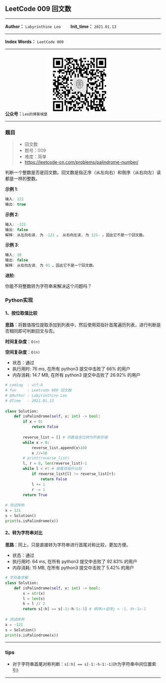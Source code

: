 ## LeetCode 009 回文数
***
**Author：** `Labyrinthine Leo`&emsp;&emsp; **Init_time：**  `2021.01.13`

***

**Index Words：** `LeetCode 009`

***
**公众号：**`Leo的博客城堡`
![Leo](Leo的博客城堡.jpg)

***

###  题目

> - 回文数
> - 题号：009
> - 难度：简单
> - https://leetcode-cn.com/problems/palindrome-number/

判断一个整数是否是回文数。回文数是指正序（从左向右）和倒序（从右向左）读都是一样的整数。

<b>示例 1</b>:
```c
输入: 121
输出: true
```

<b>示例 2</b>:

```c
输入: -121
输出: false
解释: 从左向右读, 为 -121 。 从右向左读, 为 121- 。因此它不是一个回文数。
```

<b>示例 3</b>:
```c
输入: 10
输出: false
解释: 从右向左读, 为 01 。因此它不是一个回文数。
```

<b>进阶</b>:

你能不将整数转为字符串来解决这个问题吗？

###  Python实现

#### 1、**按位取值比较**

**思路**：将数值按位提取添加到列表中，然后使用双指针首尾遍历列表，进行判断是否相同即可判断回文与否。

**时间复杂度**：`O(n)`

**空间复杂度**：`O(n)`

- 状态：通过
- 执行用时: 76 ms, 在所有 python3 提交中击败了 66% 的用户
- 内存消耗: 14.7 MB, 在所有 python3 提交中击败了 26.92% 的用户

```python
# coding  : utf-8
# fun     : Leetcode 009 回文数
# @Author : Labyrinthine Leo
# @Time   : 2021.01.13

class Solution:
    def isPalindrome(self, x: int) -> bool:
    	if x < 0:
    		return False
 
    	reverse_list = [] # 将数值各位转为列表存储
    	while x > 0:
    		reverse_list.append(x%10)
    		x //=10
    	# print(reverse_list)
    	l, r = 0, len(reverse_list)-1
    	while l < r: # 首尾双指针比较
    		if reverse_list[l] != reverse_list[r]:
    			return False
    		l += 1
    		r -= 1
    	return True

# 测试样例
x = 121
s = Solution()
print(s.isPalindrome(x))
```

#### 2、**转为字符串对比**

**思路**：同上，只是直接转为字符串进行首尾对称比较，更加方便。

- 状态：通过
- 执行用时: 64 ms, 在所有 python3 提交中击败了 92.83% 的用户
- 内存消耗: 15 MB, 在所有 python3 提交中击败了 5.42% 的用户

```python
# 字符串求解
class Solution:
    def isPalindrome(self, x: int) -> bool:
    	s = str(x)
    	l = len(s)
    	h = l // 2
    	return s[:h] == s[-1:-h-1:-1] # 顺序i+逆序j = -1, 0+-1=-1

# 测试样例
x = -121
s = Solution()
print(s.isPalindrome(x))
```

***
### tips
* 对于字符串首尾对称判断：`s[:h] == s[-1:-h-1:-1]`(h为字符串中间位置索引)
***

